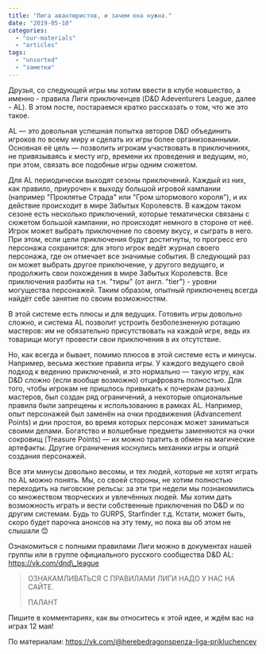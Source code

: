 ```yaml
---
title: "Лига авантюристов, и зачем она нужна."
date: "2019-05-10"
categories: 
  - "our-materials"
  - "articles"
tags: 
  - "unsorted"
  - "заметки"
---
```


Друзья, со следующей игры мы хотим ввести в клубе новшество, а именно - правила Лиги приключенцев (D&D Adeventurers League, далее - AL). В этом посте, постараемся кратко рассказать о том, что же это такое.

AL — это довольная успешная попытка авторов D&D объединить игроков по всему миру и сделать их игры более организованными. Основная её цель — позволить игрокам участвовать в приключениях, не привязываясь к месту игр, времени их проведения и ведущим, но, при этом, связать все подобные игры одним сюжетом.

Для AL периодически выходят сезоны приключений. Каждый из них, как правило, приурочен к выходу большой игровой кампании (например "Проклятье Страда" или "Гром штормового короля"), и их действие происходит в мире Забытых Королевств. В каждом таком сезоне есть несколько приключений, которые тематически связаны с сюжетом большой кампании, но происходят немного в стороне от неё. Игрок может выбрать приключение по своему вкусу, и сыграть в него. При этом, если цели приключения будут достигнуты, то прогресс его персонажа сохранится: для этого игрок ведёт журнал своего персонажа, где он отмечает все значимые события. В следующий раз он может выбрать другое приключение, у другого ведущего, и продолжить свои похождения в мире Забытых Королевств. Все приключения разбиты на т.н. "тиры" (от англ. "tier") - уровни могущества персонажей. Таким образом, опытный приключенец всегда найдёт себе занятие по своим возможностям.

В этой системе есть плюсы и для ведущих. Готовить игры довольно сложно, и система AL позволит устроить безболезненную ротацию мастеров: им не обязательно присутствовать на каждой игре, ведь их товарищи могут провести свои приключения в их отсутствие.

Но, как всегда и бывает, помимо плюсов в этой системе есть и минусы. Например, весьма жесткие правила игры. У каждого ведущего свой подход к ведению приключений, и это нормально — такую игру, как D&D сложно (если вообще возможно) отцифровать полностью. Для того, чтобы игрокам не пришлось привыкать к почеркам разных мастеров, был создан ряд ограничений, а некоторые опциональные правила были запрещены к использованию в рамках AL. Например, опыт персонажей был заменён на очки продвижения (Advancement Points) и дни простоя, во время которых персонаж может заниматься своими делами. Богатство и волшебные предметы заменяются на очки сокровищ (Treasure Points) — их можно тратить в обмен на магические артефакты. Другие ограничения коснулись механики игры и опций создания персонажей.

Все эти минусы довольно весомы, и тех людей, которые не хотят играть по AL можно понять. Мы, со своей стороны, не хотим полностью переходить на лиговские рельсы: за эти три недели мы познакомились со множеством творческих и увлечённых людей. Мы хотим дать возможность играть и вести собственные приключения по D&D и по другим системам. Будь то GURPS, Starfinder т.д. Кстати, может быть, скоро будет парочка анонсов на эту тему, но пока вы об этом не слышали 😊

Ознакомиться с полными правилами Лиги можно в документах нашей группы или в группе официального русского сообщества D&D AL: https://vk.com/dnd\_league

> ОЗНАКАМЛИВАТЬСЯ С ПРАВИЛАМИ ЛИГИ НАДО У НАС НА САЙТЕ.
> 
> ПАЛАНТ

Пишите в комментариях, как вы относитесь к этой идее, и ждём вас на играх 12 мая!

По материалам: https://vk.com/@herebedragonspenza-liga-prikluchencev
